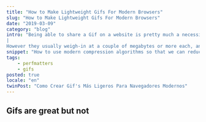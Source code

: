 ```yaml
---
title: "How to Make Lightweight Gifs For Modern Browsers"
slug: "How to Make Lightweight Gifs For Modern Browsers"
date: "2019-03-09"
category: "blog"
intro: "Being able to share a Gif on a website is pretty much a necessity nowadays,especially for a UI Designer like myself. 
|
However they usually weigh-in at a couple of megabytes or more each, and people’s bandwidth bills might suffer. But thanks to modern compression algorithms, we can have alternatives that are up to 80% smaller."
snippet: "How to use modern compression algorithms so that we can reduce the size of Gifs to more than 80%."
tags:
    - perfmatters
    - gifs
posted: true
locale: "en"
twinPost: "Como Crear Gif's Más Ligeros Para Navegadores Modernos"
---
```


## Gifs are great but not